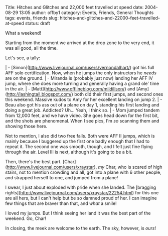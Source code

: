 Title: Hitches and Glitches and 22,000 feet travelled at speed
date: 2004-08-29 13:05
author: offby1
category: Events, Friends, General Thoughts
tags: events, friends
slug: hitches-and-glitches-and-22000-feet-travelled-at-speed
status: draft

What a weekend!

Starting from the moment we arrived at the drop zone to the very end, it was all good, all the time.

Let's see, a tally:

| - \[Simon\](<http://www.livejournal.com/users/vernondalhart/>) got his full AFF solo certification. Now, when he jumps the only instructors he _needs_ are on the ground.
| - Miranda is (probably just now) landing her AFF IV jump, where she does more turning and generally having a grand ole' time in the air.
| - \[Matt\](<http://www.offlineblog.com/mildillson/>) and \[Amy\](<http://lashingtail.blogspot.com/>) both did their first jumps, and second ones this weekend. Massive kudos to Amy for her excellent landing on jump 2.
| - Beau also got his ass out of a plane on day 1, standing his first landing and doing a great job. Addicted? Uh\... Yeah, I think so.
| - Mom jumped tandem from 12,000 feet, and we have video. She goes head down for the first bit, and the shots are phenomenal. When I see pics, I'm *so* scanning them and showing those here.

Not to mention, I also did two free falls. Both were AFF II jumps, which is mainly because I buggered up the first one badly enough that I had to repeat it. The second one was smooth, though, and I felt just fine flying through the air. Level III is next, although it's going to be a bit.

Then, there's the best part. \[Char\](<http://www.livejournal.com/users/xraystar>), *my* Char, who is scared of high stairs, not to mention crowding and all, got into a plane with 6 other people, and strapped herself to one, and jumped from a plane!

I swear, I just about exploded with pride when she landed. The \[bragging rights\](<http://www.livejournal.com/users/xraystar/22254.html>) for this one are all hers, but I can't help but be so damned proud of her. I can imagine few things that are braver than that, and _what_ a smile!

I loved my jumps. But I think seeing her land it was the best part of the weekend. Go, Char!

In closing, the meek are welcome to the earth. The sky, however, is _ours_!

